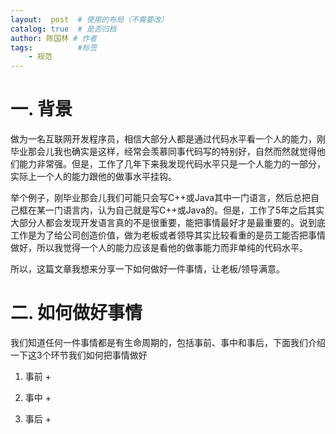 ```yaml
---
layout:  post  # 使用的布局（不需要改）
catalog: true  # 是否归档
author: 陈国林 # 作者
tags:          #标签
    - 规范
---
```


# 一. 背景
做为一名互联网开发程序员，相信大部分人都是通过代码水平看一个人的能力，刚毕业那会儿我也确实是这样，经常会羡慕同事代码写的特别好，自然而然就觉得他们能力非常强。但是，工作了几年下来我发现代码水平只是一个人能力的一部分，实际上一个人的能力跟他的做事水平挂钩。

举个例子，刚毕业那会儿我们可能只会写C++或Java其中一门语言，然后总把自己框在某一门语言内，认为自己就是写C++或Java的。但是，工作了5年之后其实大部分人都会发现开发语言真的不是很重要，能把事情最好才是最重要的。说到底工作是为了给公司创造价值，做为老板或者领导其实比较看重的是员工能否把事情做好，所以我觉得一个人的能力应该是看他的做事能力而非单纯的代码水平。

所以，这篇文章我想来分享一下如何做好一件事情，让老板/领导满意。

# 二. 如何做好事情
我们知道任何一件事情都是有生命周期的，包括事前、事中和事后，下面我们介绍一下这3个环节我们如何把事情做好

1. 事前
    + 

2. 事中
    + 

3. 事后
    + 
